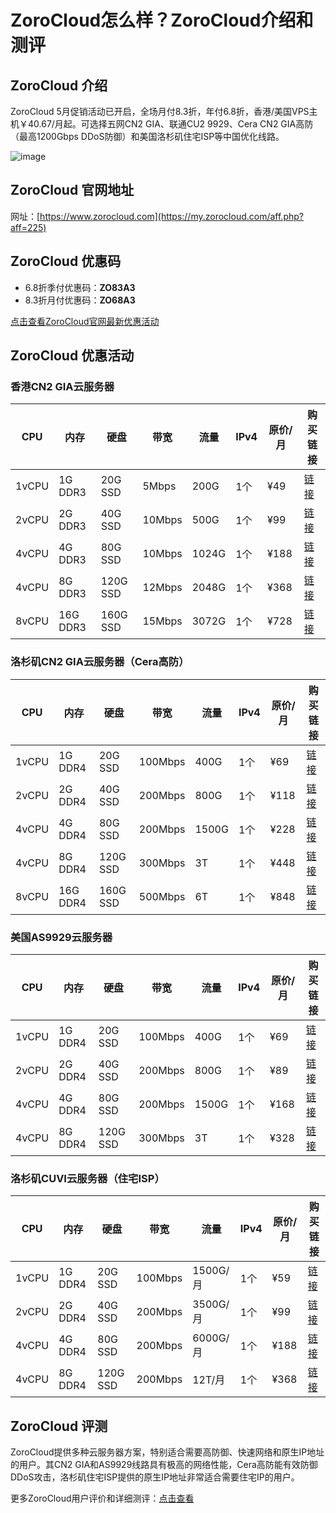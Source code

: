 # ZoroCloud怎么样？ZoroCloud介绍和测评

## ZoroCloud 介绍

ZoroCloud 5月促销活动已开启，全场月付8.3折，年付6.8折，香港/美国VPS主机￥40.67/月起。可选择五网CN2 GIA、联通CU2 9929、Cera CN2 GIA高防（最高1200Gbps DDoS防御）和美国洛杉矶住宅ISP等中国优化线路。

![image](https://github.com/hubshebbyhou/ZoroCloud/assets/169742237/8b1c1161-b598-4b82-b06d-060b924e1d44)

## ZoroCloud 官网地址

网址：[https://www.zorocloud.com](https://my.zorocloud.com/aff.php?aff=225)

## ZoroCloud 优惠码

- 6.8折季付优惠码：**ZO83A3**
- 8.3折月付优惠码：**ZO68A3**

[点击查看ZoroCloud官网最新优惠活动](https://my.zorocloud.com/aff.php?aff=225)

## ZoroCloud 优惠活动

### 香港CN2 GIA云服务器

| CPU     | 内存       | 硬盘   | 带宽   | 流量   | IPv4 | 原价/月 | 购买链接 |
|---------|------------|--------|--------|--------|------|---------|----------|
| 1vCPU   | 1G DDR3    | 20G SSD| 5Mbps  | 200G   | 1个  | ¥49     | [链接](https://my.zorocloud.com/aff.php?aff=225&gid=8) |
| 2vCPU   | 2G DDR3    | 40G SSD| 10Mbps | 500G   | 1个  | ¥99     | [链接](https://my.zorocloud.com/aff.php?aff=225&gid=8) |
| 4vCPU   | 4G DDR3    | 80G SSD| 10Mbps | 1024G  | 1个  | ¥188    | [链接](https://my.zorocloud.com/aff.php?aff=225&gid=8) |
| 4vCPU   | 8G DDR3    | 120G SSD| 12Mbps| 2048G  | 1个  | ¥368    | [链接](https://my.zorocloud.com/aff.php?aff=225&gid=8) |
| 8vCPU   | 16G DDR3   | 160G SSD| 15Mbps| 3072G  | 1个  | ¥728    | [链接](https://my.zorocloud.com/aff.php?aff=225&gid=8) |

### 洛杉矶CN2 GIA云服务器（Cera高防）

| CPU     | 内存       | 硬盘   | 带宽   | 流量   | IPv4 | 原价/月 | 购买链接 |
|---------|------------|--------|--------|--------|------|---------|----------|
| 1vCPU   | 1G DDR4    | 20G SSD| 100Mbps| 400G   | 1个  | ¥69     | [链接](https://my.zorocloud.com/aff.php?aff=225&gid=7) |
| 2vCPU   | 2G DDR4    | 40G SSD| 200Mbps| 800G   | 1个  | ¥118    | [链接](https://my.zorocloud.com/aff.php?aff=225&gid=7) |
| 4vCPU   | 4G DDR4    | 80G SSD| 200Mbps| 1500G  | 1个  | ¥228    | [链接](https://my.zorocloud.com/aff.php?aff=225&gid=7) |
| 4vCPU   | 8G DDR4    | 120G SSD| 300Mbps| 3T    | 1个  | ¥448    | [链接](https://my.zorocloud.com/aff.php?aff=225&gid=7) |
| 8vCPU   | 16G DDR4   | 160G SSD| 500Mbps| 6T    | 1个  | ¥848    | [链接](https://my.zorocloud.com/aff.php?aff=225&gid=7) |

### 美国AS9929云服务器

| CPU     | 内存       | 硬盘   | 带宽   | 流量   | IPv4 | 原价/月 | 购买链接 |
|---------|------------|--------|--------|--------|------|---------|----------|
| 1vCPU   | 1G DDR4    | 20G SSD| 100Mbps| 400G   | 1个  | ¥69     | [链接](https://my.zorocloud.com/aff.php?aff=225&gid=12) |
| 2vCPU   | 2G DDR4    | 40G SSD| 200Mbps| 800G   | 1个  | ¥89     | [链接](https://my.zorocloud.com/aff.php?aff=225&gid=12) |
| 4vCPU   | 4G DDR4    | 80G SSD| 200Mbps| 1500G  | 1个  | ¥168    | [链接](https://my.zorocloud.com/aff.php?aff=225&gid=12) |
| 4vCPU   | 8G DDR4    | 120G SSD| 300Mbps| 3T    | 1个  | ¥328    | [链接](https://my.zorocloud.com/aff.php?aff=225&gid=12) |

### 洛杉矶CUVI云服务器（住宅ISP）

| CPU     | 内存       | 硬盘   | 带宽   | 流量    | IPv4 | 原价/月 | 购买链接 |
|---------|------------|--------|--------|---------|------|---------|----------|
| 1vCPU   | 1G DDR4    | 20G SSD| 100Mbps| 1500G/月| 1个  | ¥59     | [链接](https://my.zorocloud.com/aff.php?aff=225&gid=15) |
| 2vCPU   | 2G DDR4    | 40G SSD| 200Mbps| 3500G/月| 1个  | ¥99     | [链接](https://my.zorocloud.com/aff.php?aff=225&gid=15) |
| 4vCPU   | 4G DDR4    | 80G SSD| 200Mbps| 6000G/月| 1个  | ¥188    | [链接](https://my.zorocloud.com/aff.php?aff=225&gid=15) |
| 4vCPU   | 8G DDR4    | 120G SSD| 200Mbps| 12T/月 | 1个  | ¥368    | [链接](https://my.zorocloud.com/aff.php?aff=225&gid=15) |

## ZoroCloud 评测

ZoroCloud提供多种云服务器方案，特别适合需要高防御、快速网络和原生IP地址的用户。其CN2 GIA和AS9929线路具有极高的网络性能，Cera高防能有效防御DDoS攻击，洛杉矶住宅ISP提供的原生IP地址非常适合需要住宅IP的用户。

更多ZoroCloud用户评价和详细测评：[点击查看](https://my.zorocloud.com/aff.php?aff=225)
